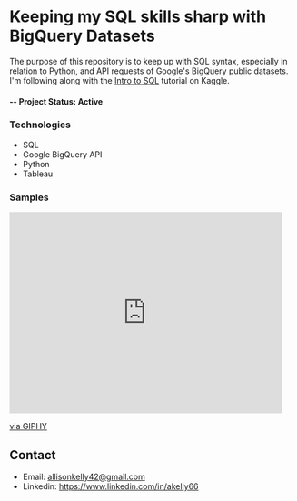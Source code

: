 # Keeping my SQL skills sharp with BigQuery Datasets
The purpose of this repository is to keep up with SQL syntax, especially in relation to Python, and API requests of Google's BigQuery public datasets. I'm following along with the <a href="https://www.kaggle.com/learn/intro-to-sql">Intro to SQL</a> tutorial on Kaggle. 

#### -- Project Status: Active

### Technologies
* SQL
* Google BigQuery API
* Python
* Tableau

### Samples
<iframe src="https://giphy.com/embed/qynUW0bw2GwnPrVTlI" width="480" height="354" frameBorder="0" class="giphy-embed" allowFullScreen></iframe><p><a href="https://giphy.com/gifs/qynUW0bw2GwnPrVTlI">via GIPHY</a></p>

## Contact
* Email: allisonkelly42@gmail.com 
* Linkedin: https://www.linkedin.com/in/akelly66
